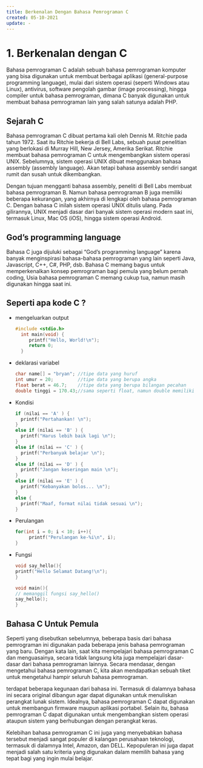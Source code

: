 ```yaml
---
title: Berkenalan Dengan Bahasa Pemrograman C
created: 05-10-2021
update: -
---
```

# 1. Berkenalan dengan C
Bahasa pemrograman C adalah sebuah bahasa pemrograman komputer yang bisa digunakan untuk membuat berbagai aplikasi (general-purpose programming language), 
mulai dari sistem operasi (seperti Windows atau Linux), antivirus, software pengolah gambar (image processing), hingga compiler untuk bahasa pemrograman, 
dimana C banyak digunakan untuk membuat bahasa pemrograman lain yang salah satunya adalah PHP.

## Sejarah C
Bahasa pemrograman C dibuat pertama kali oleh Dennis M. Ritchie pada tahun 1972. Saat itu Ritchie bekerja di Bell Labs, sebuah pusat penelitian yang berlokasi di Murray Hill, 
New Jersey, Amerika Serikat. Ritchie membuat bahasa pemrograman C untuk mengembangkan sistem operasi UNIX. Sebelumnya, sistem operasi UNIX dibuat menggunakan 
bahasa assembly (assembly language). Akan tetapi bahasa assembly sendiri sangat rumit dan susah untuk dikembangkan.

Dengan tujuan mengganti bahasa assembly, peneliti di Bell Labs membuat bahasa pemrograman B. Namun bahasa pemrograman B juga memiliki beberapa kekurangan, 
yang akhirnya di lengkapi oleh bahasa pemrograman C. Dengan bahasa C inilah sistem operasi UNIX ditulis ulang. Pada gilirannya, UNIX menjadi dasar dari banyak 
sistem operasi modern saat ini, termasuk Linux, Mac OS (iOS), hingga sistem operasi Android.

## God’s programming language
Bahasa C juga dijuluki sebagai “God’s programming language” karena banyak menginspirasi bahasa-bahasa pemrograman yang lain seperti Java, Javascript, C++, C#, PHP, dsb.
Bahasa C memang bagus untuk memperkenalkan konsep pemrograman bagi pemula yang belum pernah coding, Usia bahasa pemrograman C memang cukup tua, 
namun masih digunakan hingga saat ini.



## Seperti apa kode C ?
- mengeluarkan output
  ```C
  #include <stdio.h>
    int main(void) {
       printf("Hello, World!\n");
       return 0;
    }
  ```
- deklarasi variabel
  ```C
  char name[] = "bryan"; //tipe data yang huruf
  int umur = 20;         //tipe data yang berupa angka
  float berat = 46.7;    //tipe data yang berupa bilangan pecahan
  double tinggi = 170.43;//sama seperti float, namun double memiliki ukuran penyimpanan yang lebih besar

  ```
- Kondisi
  ```C
  if (nilai == 'A' ) {
    printf("Pertahankan! \n");
  }
  else if (nilai == 'B' ) {
    printf("Harus lebih baik lagi \n");
  }
  else if (nilai == 'C' ) {
    printf("Perbanyak belajar \n");
  }
  else if (nilai == 'D' ) {
    printf("Jangan keseringan main \n");
  }
  else if (nilai == 'E' ) {
    printf("Kebanyakan bolos... \n");
  }
  else {
    printf("Maaf, format nilai tidak sesuai \n");
  }
  ```
- Perulangan
  ```C
  for(int i = 0; i < 10; i++){
       printf("Perulangan ke-%i\n", i);
  }
  ```
- Fungsi
  ```c
  void say_hello(){
  printf("Hello Selamat Datang!\n");
  }

  void main(){
  // memanggil fungsi say_hello()
  say_hello();
  }
  ```

## Bahasa C Untuk Pemula
Seperti yang disebutkan sebelumnya, beberapa basis dari bahasa pemrograman ini digunakan pada beberapa jenis bahasa pemrograman yang baru.
Dengan kata lain, saat kita mempelajari bahasa pemrograman C dan menguasainya, secara tidak langsung kita juga mempelajari dasar-dasar dari bahasa pemrograman lainnya. 
Secara mendasar, dengan mengetahui bahasa pemrograman C, kita akan mendapatkan sebuah tiket untuk mengetahui hampir seluruh bahasa pemrograman.

terdapat beberapa kegunaan dari bahasa ini. Termasuk di dalamnya bahasa ini secara original dibangun agar dapat digunakan untuk menuliskan perangkat lunak sistem.
Idealnya, bahasa pemrograman C dapat digunakan untuk membangun firmware maupun aplikasi portabel. Selain itu, bahasa pemrograman C dapat digunakan untuk 
mengembangkan sistem operasi ataupun sistem yang berhubungan dengan perangkat keras.

Kelebihan bahasa pemrograman C ini juga yang menyebabkan bahasa tersebut menjadi sangat populer di kalangan perusahaan teknologi, termasuk di dalamnya Intel, Amazon, 
dan DELL. Kepopuleran ini juga dapat menjadi salah satu kriteria yang digunakan dalam memilih bahasa yang tepat bagi yang ingin mulai belajar.

